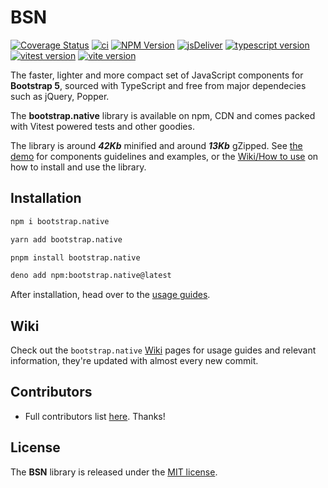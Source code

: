# BSN
[![Coverage Status](https://coveralls.io/repos/github/thednp/bootstrap.native/badge.svg)](https://coveralls.io/github/thednp/bootstrap.native)
[![ci](https://github.com/thednp/bootstrap.native/actions/workflows/ci.yml/badge.svg)](https://github.com/thednp/bootstrap.native/actions/workflows/ci.yml)
[![NPM Version](https://img.shields.io/npm/v/bootstrap.native.svg)](https://www.npmjs.com/package/bootstrap.native)
[![jsDeliver](https://img.shields.io/jsdelivr/npm/hw/bootstrap.native)](https://www.jsdelivr.com/package/npm/bootstrap.native)
[![typescript version](https://img.shields.io/badge/typescript-5.8.3-brightgreen)](https://www.typescriptlang.org/)
[![vitest version](https://img.shields.io/badge/vitest-3.1.4-brightgreen)](https://vitest.dev/)
[![vite version](https://img.shields.io/badge/vite-6.3.5-brightgreen)](https://vitejs.dev/)


The faster, lighter and more compact set of JavaScript components for **Bootstrap 5**, sourced with TypeScript and free from major dependecies such as jQuery, Popper.

The **bootstrap.native** library is available on npm, CDN and comes packed with Vitest powered tests and other goodies.


The library is around ***42Kb*** minified and around ***13Kb*** gZipped. See <a href="http://thednp.github.io/bootstrap.native/">the demo</a> for components guidelines and examples, or the [Wiki/How to use](https://github.com/thednp/bootstrap.native/wiki/How-to-use) on how to install and use the library.


## Installation

```bash
npm i bootstrap.native
```

```bash
yarn add bootstrap.native
```

```bash
pnpm install bootstrap.native
```

```bash
deno add npm:bootstrap.native@latest
```
After installation, head over to the [usage guides](https://github.com/thednp/bootstrap.native/wiki/How-to-use).


## Wiki
Check out the `bootstrap.native` [Wiki](https://github.com/thednp/bootstrap.native/wiki) pages for usage guides and relevant information, they're updated with almost every new commit.


## Contributors
* Full contributors list [here](https://github.com/thednp/bootstrap.native/graphs/contributors). Thanks!


## License
The **BSN** library is released under the [MIT license](https://github.com/thednp/bootstrap.native/blob/master/LICENSE).
